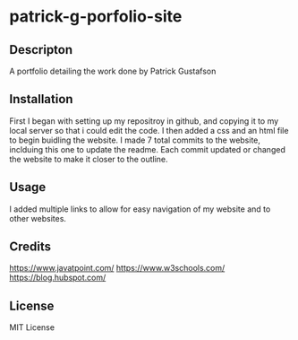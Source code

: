 # patrick-g-porfolio-site

## Descripton

A portfolio detailing the work done by Patrick Gustafson

## Installation

First I began with setting up my repositroy in github, and copying it to my local server so that i could edit the code. I then added a css and an html file to begin buidling the website. I made 7 total commits to the website, inclduing this one to update the readme. Each commit updated or changed the website to make it closer to the outline. 

## Usage

I added multiple links to allow for easy navigation of my website and to other websites. 

## Credits

https://www.javatpoint.com/
https://www.w3schools.com/
https://blog.hubspot.com/

## License

MIT License